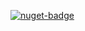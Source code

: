 [![nuget-badge](https://img.shields.io/badge/nuget-active-blue.svg)](https://www.nuget.org/packages/NequeoDataLinqToSqlServer)
